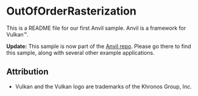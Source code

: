 # OutOfOrderRasterization

This is a README file for our first Anvil sample. Anvil is a framework for Vulkan&trade;.

**Update:** This sample is now part of the [Anvil repo](https://github.com/GPUOpen-LibrariesAndSDKs/Anvil). Please go there to find this sample, along with several other example applications.

Attribution
-----------

* Vulkan and the Vulkan logo are trademarks of the Khronos Group, Inc.
